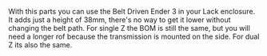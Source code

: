 With this parts you can use the Belt Driven Ender 3 in your Lack enclosure. It adds just a height of 38mm, there's no way to get it lower without changing the belt path.
For single Z the BOM is still the same, but you will need a longer rof because the transmission is mounted on the side.
For dual Z its also the same. 
